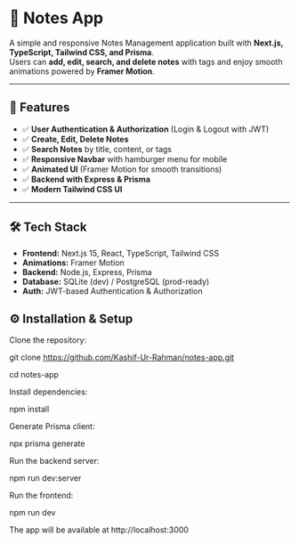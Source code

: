 # 📝 Notes App

A simple and responsive Notes Management application built with **Next.js, TypeScript, Tailwind CSS, and Prisma**.  
Users can **add, edit, search, and delete notes** with tags and enjoy smooth animations powered by **Framer Motion**.

---

## 🚀 Features

- ✅ **User Authentication & Authorization** (Login & Logout with JWT)
- ✅ **Create, Edit, Delete Notes**
- ✅ **Search Notes** by title, content, or tags
- ✅ **Responsive Navbar** with hamburger menu for mobile
- ✅ **Animated UI** (Framer Motion for smooth transitions)
- ✅ **Backend with Express & Prisma**
- ✅ **Modern Tailwind CSS UI**

---

## 🛠️ Tech Stack

- **Frontend:** Next.js 15, React, TypeScript, Tailwind CSS  
- **Animations:** Framer Motion  
- **Backend:** Node.js, Express, Prisma  
- **Database:** SQLite (dev) / PostgreSQL (prod-ready)  
- **Auth:** JWT-based Authentication & Authorization


## ⚙️ Installation & Setup

Clone the repository:

git clone https://github.com/Kashif-Ur-Rahman/notes-app.git

cd notes-app

Install dependencies:

npm install

Generate Prisma client:

npx prisma generate

Run the backend server:

npm run dev:server

Run the frontend:

npm run dev

The app will be available at http://localhost:3000
